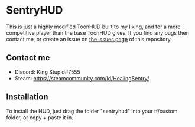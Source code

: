 # SentryHUD

This is just a highly modified ToonHUD built to my liking, and for a more competitive player than the base ToonHUD gives. If you find any bugs then contact me, or create an issue on [the issues page](https://github.com/BingBongBonky/SentryHud/issues/new) of this repository.

## Contact me

* Discord: King Stupid#7555
* Steam: https://steamcommunity.com/id/HealingSentry/

## Installation

To install the HUD, just drag the folder "sentryhud" into your tf/custom folder, or copy + paste it in.
